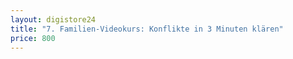 ```yaml
---
layout: digistore24
title: "7. Familien-Videokurs: Konflikte in 3 Minuten klären"
price: 800
---
```

